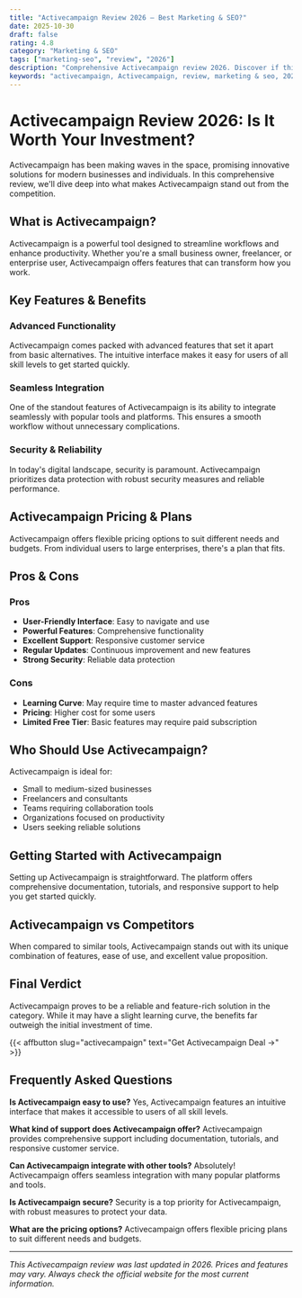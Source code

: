 ```yaml
---
title: "Activecampaign Review 2026 – Best Marketing & SEO?"
date: 2025-10-30
draft: false
rating: 4.8
category: "Marketing & SEO"
tags: ["marketing-seo", "review", "2026"]
description: "Comprehensive Activecampaign review 2026. Discover if this  tool is the best choice for your needs."
keywords: "activecampaign, Activecampaign, review, marketing & seo, 2026, best marketing & seo"
---
```


# Activecampaign Review 2026: Is It Worth Your Investment?

Activecampaign has been making waves in the  space, promising innovative solutions for modern businesses and individuals. In this comprehensive review, we'll dive deep into what makes Activecampaign stand out from the competition.

## What is Activecampaign?

Activecampaign is a powerful  tool designed to streamline workflows and enhance productivity. Whether you're a small business owner, freelancer, or enterprise user, Activecampaign offers features that can transform how you work.

## Key Features & Benefits

### Advanced Functionality
Activecampaign comes packed with advanced features that set it apart from basic alternatives. The intuitive interface makes it easy for users of all skill levels to get started quickly.

### Seamless Integration
One of the standout features of Activecampaign is its ability to integrate seamlessly with popular tools and platforms. This ensures a smooth workflow without unnecessary complications.

### Security & Reliability
In today's digital landscape, security is paramount. Activecampaign prioritizes data protection with robust security measures and reliable performance.

## Activecampaign Pricing & Plans

Activecampaign offers flexible pricing options to suit different needs and budgets. From individual users to large enterprises, there's a plan that fits.

## Pros & Cons

### Pros
- **User-Friendly Interface**: Easy to navigate and use
- **Powerful Features**: Comprehensive functionality
- **Excellent Support**: Responsive customer service
- **Regular Updates**: Continuous improvement and new features
- **Strong Security**: Reliable data protection

### Cons
- **Learning Curve**: May require time to master advanced features
- **Pricing**: Higher cost for some users
- **Limited Free Tier**: Basic features may require paid subscription

## Who Should Use Activecampaign?

Activecampaign is ideal for:
- Small to medium-sized businesses
- Freelancers and consultants
- Teams requiring collaboration tools
- Organizations focused on productivity
- Users seeking reliable  solutions

## Getting Started with Activecampaign

Setting up Activecampaign is straightforward. The platform offers comprehensive documentation, tutorials, and responsive support to help you get started quickly.

## Activecampaign vs Competitors

When compared to similar tools, Activecampaign stands out with its unique combination of features, ease of use, and excellent value proposition.

## Final Verdict

Activecampaign proves to be a reliable and feature-rich solution in the  category. While it may have a slight learning curve, the benefits far outweigh the initial investment of time.

{{< affbutton slug="activecampaign" text="Get Activecampaign Deal →" >}}

## Frequently Asked Questions

**Is Activecampaign easy to use?**
Yes, Activecampaign features an intuitive interface that makes it accessible to users of all skill levels.

**What kind of support does Activecampaign offer?**
Activecampaign provides comprehensive support including documentation, tutorials, and responsive customer service.

**Can Activecampaign integrate with other tools?**
Absolutely! Activecampaign offers seamless integration with many popular platforms and tools.

**Is Activecampaign secure?**
Security is a top priority for Activecampaign, with robust measures to protect your data.

**What are the pricing options?**
Activecampaign offers flexible pricing plans to suit different needs and budgets.

---

*This Activecampaign review was last updated in 2026. Prices and features may vary. Always check the official website for the most current information.*
